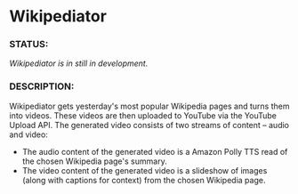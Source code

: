 # Wikipediator

### STATUS:

*Wikipediator is in still in development.*

### DESCRIPTION:

Wikipediator gets yesterday's most popular Wikipedia pages and turns them into videos. These videos are then uploaded to YouTube via the YouTube Upload API. The generated video consists of two streams of content – audio and video:

- The audio content of the generated video is a Amazon Polly TTS read of the chosen Wikipedia page's summary.
- The video content of the generated video is a slideshow of images (along with captions for context) from the chosen Wikipedia page.
